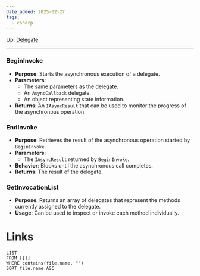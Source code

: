 ```yaml
---
date_added: 2025-02-27
tags:
  - csharp
---
```

Up: [Delegate](Delegate.md)
___
### BeginInvoke

- **Purpose**: Starts the asynchronous execution of a delegate.
- **Parameters**:
  - The same parameters as the delegate.
  - An `AsyncCallback` delegate.
  - An object representing state information.
- **Returns**: An `IAsyncResult` that can be used to monitor the progress of the asynchronous operation.

### EndInvoke

- **Purpose**: Retrieves the result of the asynchronous operation started by `BeginInvoke`.
- **Parameters**:
  - The `IAsyncResult` returned by `BeginInvoke`.
- **Behavior**: Blocks until the asynchronous call completes.
- **Returns**: The result of the delegate.

### GetInvocationList

- **Purpose**: Returns an array of delegates that represent the methods currently assigned to the delegate.
- **Usage**: Can be used to inspect or invoke each method individually.
# Links
```dataview
LIST
FROM [[]]
WHERE contains(file.name, "")
SORT file.name ASC
```
